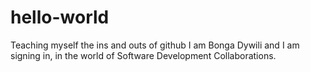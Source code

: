 # hello-world
Teaching myself the ins and outs of github
I am Bonga Dywili and I am signing in, in the world of Software
Development Collaborations.
